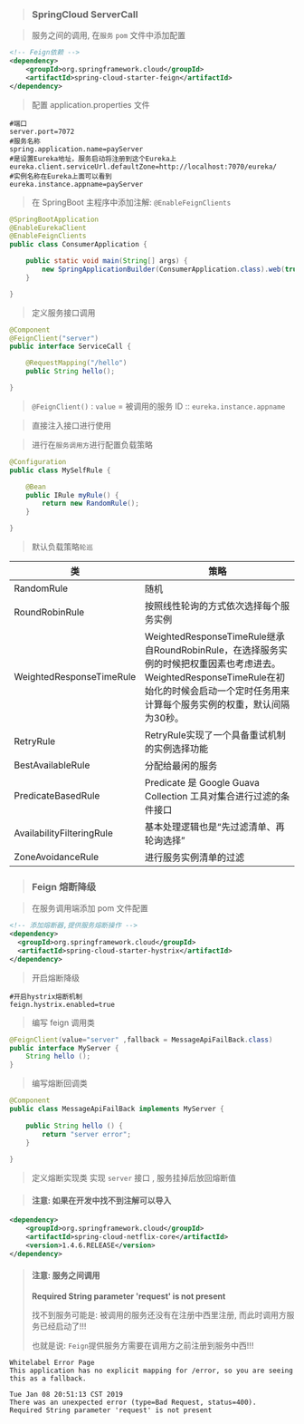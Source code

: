 > ### SpringCloud ServerCall

> 服务之间的调用, 在`服务` `pom` 文件中添加配置

```xml
<!-- Feign依赖 -->
<dependency>
    <groupId>org.springframework.cloud</groupId>
    <artifactId>spring-cloud-starter-feign</artifactId>
</dependency>
```

> 配置 application.properties 文件

```properties
#端口
server.port=7072
#服务名称
spring.application.name=payServer
#是设置Eureka地址，服务启动将注册到这个Eureka上
eureka.client.serviceUrl.defaultZone=http://localhost:7070/eureka/
#实例名称在Eureka上面可以看到
eureka.instance.appname=payServer
```
> 在 SpringBoot 主程序中添加注解: `@EnableFeignClients`

```java
@SpringBootApplication
@EnableEurekaClient
@EnableFeignClients
public class ConsumerApplication {

	public static void main(String[] args) {
		new SpringApplicationBuilder(ConsumerApplication.class).web(true).run(args);
	}

}
```

> 定义服务接口调用

```java
@Component
@FeignClient("server")
public interface ServiceCall {

	@RequestMapping("/hello")
	public String hello();

}
```

> `@FeignClient()` : `value` = 被调用的服务 ID :: `eureka.instance.appname`

> 直接注入接口进行使用

> 进行在`服务调用方`进行配置负载策略

```java
@Configuration
public class MySelfRule {

	@Bean
	public IRule myRule() {
		return new RandomRule();
	}

}
```

> 默认负载策略`轮巡`

| 类                        | 策略                                                         |
| ------------------------- | ------------------------------------------------------------ |
| RandomRule                | 随机                                                         |
| RoundRobinRule            | 按照线性轮询的方式依次选择每个服务实例                       |
| WeightedResponseTimeRule  | WeightedResponseTimeRule继承自RoundRobinRule，在选择服务实例的时候把权重因素也考虑进去。WeightedResponseTimeRule在初始化的时候会启动一个定时任务用来计算每个服务实例的权重，默认间隔为30秒。 |
| RetryRule                 | RetryRule实现了一个具备重试机制的实例选择功能                |
| BestAvailableRule         | 分配给最闲的服务                                             |
| PredicateBasedRule        | Predicate 是 Google Guava Collection 工具对集合进行过滤的条件接口 |
| AvailabilityFilteringRule | 基本处理逻辑也是“先过滤清单、再轮询选择”                     |
| ZoneAvoidanceRule         | 进行服务实例清单的过滤                                       |

> ### Feign 熔断降级

> 在服务调用端添加 pom 文件配置

```xml
<!-- 添加熔断器,提供服务熔断操作 -->
<dependency>
  <groupId>org.springframework.cloud</groupId>
  <artifactId>spring-cloud-starter-hystrix</artifactId>
</dependency>
```

> 开启熔断降级

```properties
#开启hystrix熔断机制
feign.hystrix.enabled=true
```

> 编写 feign 调用类

```java
@FeignClient(value="server" ,fallback = MessageApiFailBack.class)
public interface MyServer {
    String hello ();
}
```

> 编写熔断回调类

```java
@Component
public class MessageApiFailBack implements MyServer {
	
    public String hello () {
		return "server error";
	}
    
}
```

> 定义熔断实现类 实现 `server` 接口 , 服务挂掉后放回熔断值

> #### 注意: 如果在开发中找不到注解可以导入

```xml
<dependency>
    <groupId>org.springframework.cloud</groupId>
    <artifactId>spring-cloud-netflix-core</artifactId>
    <version>1.4.6.RELEASE</version>
</dependency>
```

> #### 注意: 服务之间调用
>
> **Required String parameter 'request' is not present**
>
> 找不到服务可能是: 被调用的服务还没有在注册中西里注册, 而此时调用方服务已经启动了!!!
>
> 也就是说: `Feign`提供服务方需要在调用方之前注册到服务中西!!!

```
Whitelabel Error Page
This application has no explicit mapping for /error, so you are seeing this as a fallback.

Tue Jan 08 20:51:13 CST 2019
There was an unexpected error (type=Bad Request, status=400).
Required String parameter 'request' is not present
```

